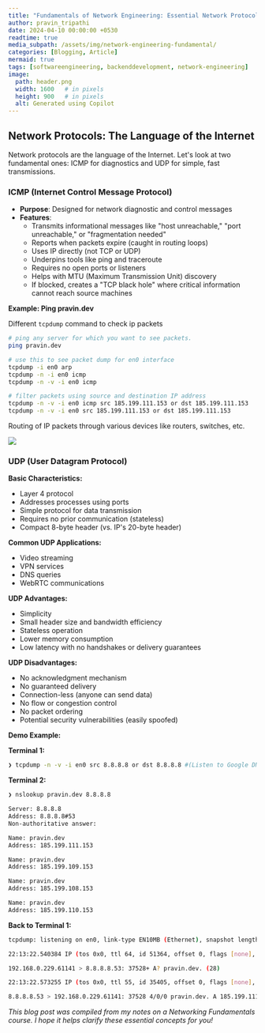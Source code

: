 ```yaml
---
title: "Fundamentals of Network Engineering: Essential Network Protocols - ICMP and UDP - Part 2"
author: pravin_tripathi
date: 2024-04-10 00:00:00 +0530
readtime: true
media_subpath: /assets/img/network-engineering-fundamental/
categories: [Blogging, Article]
mermaid: true
tags: [softwareengineering, backenddevelopment, network-engineering]
image:
  path: header.png
  width: 1600   # in pixels
  height: 900   # in pixels
  alt: Generated using Copilot
---
```


## Network Protocols: The Language of the Internet
Network protocols are the language of the Internet. Let's look at two fundamental ones: ICMP for diagnostics and UDP for simple, fast transmissions.

### ICMP (Internet Control Message Protocol)

- **Purpose**: Designed for network diagnostic and control messages
- **Features**:
  - Transmits informational messages like "host unreachable," "port unreachable," or "fragmentation needed"
  - Reports when packets expire (caught in routing loops)
  - Uses IP directly (not TCP or UDP)
  - Underpins tools like ping and traceroute
  - Requires no open ports or listeners
  - Helps with MTU (Maximum Transmission Unit) discovery
  - If blocked, creates a "TCP black hole" where critical information cannot reach source machines

**Example: Ping pravin.dev**

Different `tcpdump` command to check ip packets
```sh
# ping any server for which you want to see packets.
ping pravin.dev

# use this to see packet dump for en0 interface
tcpdump -i en0 arp
tcpdump -n -i en0 icmp
tcpdump -n -v -i en0 icmp

# filter packets using source and destination IP address
tcpdump -n -v -i en0 icmp src 185.199.111.153 or dst 185.199.111.153
tcpdump -n -v -i en0 src 185.199.111.153 or dst 185.199.111.153
```

Routing of IP packets through various devices like routers, switches, etc.

![](image12.png)

### UDP (User Datagram Protocol)

**Basic Characteristics:**
- Layer 4 protocol
- Addresses processes using ports
- Simple protocol for data transmission
- Requires no prior communication (stateless)
- Compact 8-byte header (vs. IP's 20-byte header)

**Common UDP Applications:**
- Video streaming
- VPN services
- DNS queries
- WebRTC communications

**UDP Advantages:**
- Simplicity
- Small header size and bandwidth efficiency
- Stateless operation
- Lower memory consumption
- Low latency with no handshakes or delivery guarantees

**UDP Disadvantages:**
- No acknowledgment mechanism
- No guaranteed delivery
- Connection-less (anyone can send data)
- No flow or congestion control
- No packet ordering
- Potential security vulnerabilities (easily spoofed)

**Demo Example:**

**Terminal 1:**
```sh
❯ tcpdump -n -v -i en0 src 8.8.8.8 or dst 8.8.8.8 #(Listen to Google DNS )
```

**Terminal 2:**
```sh
❯ nslookup pravin.dev 8.8.8.8

Server: 8.8.8.8
Address: 8.8.8.8#53
Non-authoritative answer:

Name: pravin.dev
Address: 185.199.111.153

Name: pravin.dev
Address: 185.199.109.153

Name: pravin.dev
Address: 185.199.108.153

Name: pravin.dev
Address: 185.199.110.153
```

**Back to Terminal 1:**
```sh
tcpdump: listening on en0, link-type EN10MB (Ethernet), snapshot length 524288 bytes

22:13:22.540384 IP (tos 0x0, ttl 64, id 51364, offset 0, flags [none], proto UDP (17), length 56)

192.168.0.229.61141 > 8.8.8.8.53: 37528+ A? pravin.dev. (28)

22:13:22.573255 IP (tos 0x0, ttl 55, id 35405, offset 0, flags [none], proto UDP (17), length 120)

8.8.8.8.53 > 192.168.0.229.61141: 37528 4/0/0 pravin.dev. A 185.199.111.153, pravin.dev. A 185.199.109.153, pravin.dev. A 185.199.108.153, pravin.dev. A 185.199.110.153 (92)
```

*This blog post was compiled from my notes on a Networking Fundamentals course. I hope it helps clarify these essential concepts for you!*